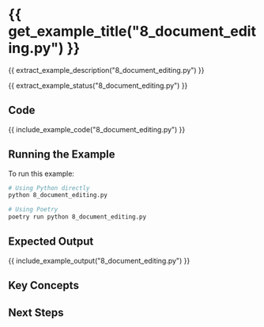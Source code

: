 # {{ get_example_title("8_document_editing.py") }}

{{ extract_example_description("8_document_editing.py") }}

{{ extract_example_status("8_document_editing.py") }}

## Code

{{ include_example_code("8_document_editing.py") }}

## Running the Example

To run this example:

```bash
# Using Python directly
python 8_document_editing.py

# Using Poetry
poetry run python 8_document_editing.py
```

## Expected Output

{{ include_example_output("8_document_editing.py") }}

## Key Concepts

<!-- This section should be manually filled in with key concepts demonstrated by the example -->

## Next Steps

<!-- This section should be manually filled in with links to related examples or documentation -->
